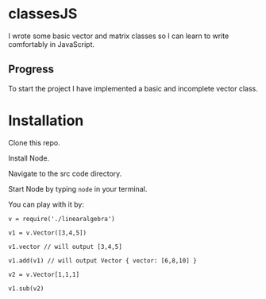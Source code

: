 # classesJS
I wrote some basic vector and matrix classes so I can learn to write comfortably in JavaScript.

## Progress
To start the project I have implemented a basic and incomplete vector class.

# Installation
Clone this repo.

Install Node.

Navigate to the src code directory.

Start Node by typing `node` in your terminal.

You can play with it by:

```
v = require('./linearalgebra')

v1 = v.Vector([3,4,5])

v1.vector // will output [3,4,5]

v1.add(v1) // will output Vector { vector: [6,8,10] }

v2 = v.Vector[1,1,1]

v1.sub(v2)
```

